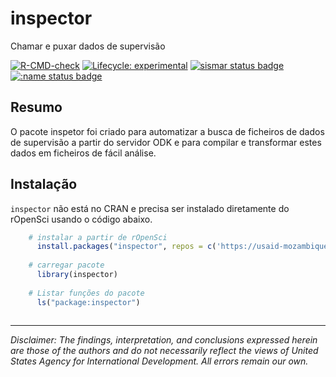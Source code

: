 # inspector

Chamar e puxar dados de supervisão

<!-- badges: start -->
[![R-CMD-check](https://github.com/usaid-mozambique/inspector/actions/workflows/R-CMD-check.yaml/badge.svg)](https://github.com/usaid-mozambique/inspector/actions/workflows/R-CMD-check.yaml)
[![Lifecycle: experimental](https://img.shields.io/badge/lifecycle-experimental-orange.svg)](https://lifecycle.r-lib.org/articles/stages.html#experimental)
[![sismar status badge](https://usaid-mozambique.r-universe.dev/badges/sismar)](https://usaid-mozambique.r-universe.dev/sismar)
[![:name status badge](https://usaid-mozambique.r-universe.dev/badges/:name)](https://usaid-mozambique.r-universe.dev/)
<!-- badges: end -->

## Resumo

O pacote inspetor foi criado para automatizar a busca de ficheiros de dados de supervisão a partir do servidor ODK e para compilar e transformar estes dados em ficheiros de fácil análise.


## Instalação

`inspector` não está no CRAN e precisa ser instalado diretamente do rOpenSci usando o código abaixo.

``` r
    # instalar a partir de rOpenSci
      install.packages("inspector", repos = c('https://usaid-mozambique.r-universe.dev', 'https://cloud.r-project.org'))
    
    # carregar pacote
      library(inspector)
      
    # Listar funções do pacote
      ls("package:inspector")
    
```

---

*Disclaimer: The findings, interpretation, and conclusions expressed herein are those of the authors and do not necessarily reflect the views of United States Agency for International Development. All errors remain our own.*
